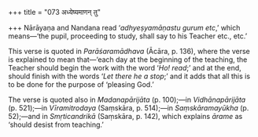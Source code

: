 +++
title = "073 अध्येष्यमाणन् तु"

+++
Nārāyaṇa and Nandana read ‘*adhyeṣyamāṇastu gurum etc*,’ which
means—‘the pupil, proceeding to study, shall say to his Teacher etc.,
etc.’

This verse is quoted in *Parāśaramādhava* (Ācāra, p. 136), where the
verse is explained to mean that—‘each day at the beginning of the
teaching, the Teacher should begin the work with the word ‘*Ho! read*;’
and at the end, should finish with the words ‘*Let there he a stop*;’
and it adds that all this is to be done for the purpose of ‘pleasing
God.’

The verse is quoted also in *Madanapārijāta* (p. 100);—in
*Vidhānapārijāta* (p. 521);—in *Vīramitrodaya* (Saṃskāra, p. 514);—in
*Saṃskāramayūkha* (p. 52);—and in *Smṛticandrikā* (Saṃskāra, p. 142),
which explains *ārame* as ‘should desist from teaching.’


